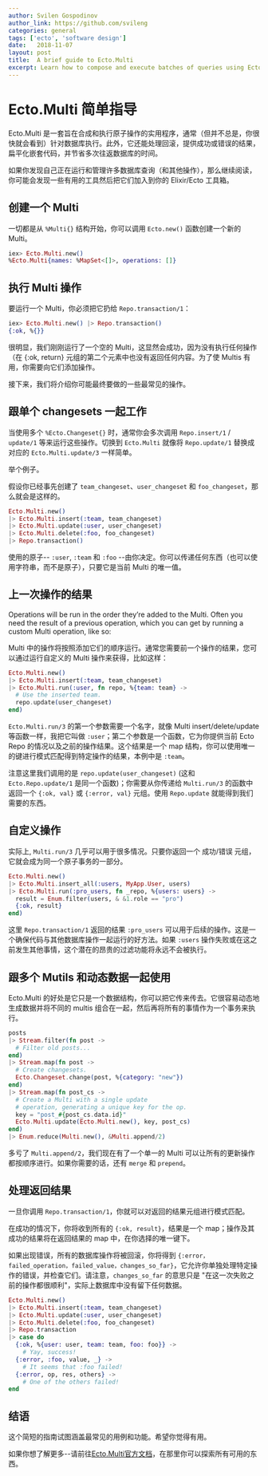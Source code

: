 ```yaml
---
author: Svilen Gospodinov
author_link: https://github.com/svileng
categories: general
tags: ['ecto', 'software design']
date:   2018-11-07
layout: post
title:  A brief guide to Ecto.Multi
excerpt: Learn how to compose and execute batches of queries using Ecto.Multi.
---
```


# Ecto.Multi 简单指导

Ecto.Multi 是一套旨在合成和执行原子操作的实用程序，通常（但并不总是，你很快就会看到）针对数据库执行。此外，它还能处理回滚，提供成功或错误的结果，扁平化嵌套代码，并节省多次往返数据库的时间。

如果你发现自己正在运行和管理许多数据库查询（和其他操作），那么继续阅读，你可能会发现一些有用的工具然后把它们加入到你的 Elixir/Ecto 工具箱。
## 创建一个 Multi

一切都是从 `%Multi{}` 结构开始，你可以调用 `Ecto.new()` 函数创建一个新的 Multi。

```elixir
iex> Ecto.Multi.new()
%Ecto.Multi{names: %MapSet<[]>, operations: []}
```
## 执行 Multi 操作

要运行一个 Multi，你必须把它扔给 `Repo.transaction/1`：

```elixir
iex> Ecto.Multi.new() |> Repo.transaction()
{:ok, %{}}
```

很明显，我们刚刚运行了一个空的 Multi，这显然会成功，因为没有执行任何操作（在 {:ok, return} 元组的第二个元素中也没有返回任何内容。为了使 Multis 有用，你需要向它们添加操作。

接下来，我们将介绍你可能最终要做的一些最常见的操作。

## 跟单个 changesets 一起工作

当使用多个 `%Ecto.Changeset{}` 时，通常你会多次调用 `Repo.insert/1` / `update/1` 等来运行这些操作。切换到 `Ecto.Multi` 就像将 `Repo.update/1` 替换成对应的 `Ecto.Multi.update/3` 一样简单。

举个例子。

假设你已经事先创建了 `team_changeset`、`user_changeset` 和 `foo_changeset`，那么就会是这样的。

```elixir
Ecto.Multi.new()
|> Ecto.Multi.insert(:team, team_changeset)
|> Ecto.Multi.update(:user, user_changeset)
|> Ecto.Multi.delete(:foo, foo_changeset)
|> Repo.transaction()
```

使用的原子-- `:user`, `:team` 和 `:foo` --由你决定。你可以传递任何东西（也可以使用字符串，而不是原子），只要它是当前 Multi 的唯一值。

## 上一次操作的结果
Operations will be run in the order they’re added to the Multi. Often you need the result of a previous operation, which you can get by running a custom Multi operation, like so:

Multi 中的操作将按照添加它们的顺序运行。通常您需要前一个操作的结果，您可以通过运行自定义的 Multi 操作来获得，比如这样：

```elixir
Ecto.Multi.new()
|> Ecto.Multi.insert(:team, team_changeset)
|> Ecto.Multi.run(:user, fn repo, %{team: team} ->
  # Use the inserted team.
  repo.update(user_changeset)
end)
```

`Ecto.Multi.run/3` 的第一个参数需要一个名字，就像 Multi insert/delete/update 等函数一样，我把它叫做 `:user`；第二个参数是一个函数，它为你提供当前 Ecto Repo 的情况以及之前的操作结果。这个结果是一个 map 结构，你可以使用唯一的键进行模式匹配得到特定操作的结果，本例中是 `:team`。

注意这里我们调用的是 `repo.update(user_changeset)` (这和 `Ecto.Repo.update/1` 是同一个函数)；你需要从你传递给 `Multi.run/3` 的函数中返回一个 `{:ok, val}` 或 `{:error, val}` 元组。使用 `Repo.update` 就能得到我们需要的东西。

## 自定义操作
实际上, `Multi.run/3` 几乎可以用于很多情况。只要你返回一个 成功/错误 元组，它就会成为同一个原子事务的一部分。

```elixir
Ecto.Multi.new()
|> Ecto.Multi.insert_all(:users, MyApp.User, users)
|> Ecto.Multi.run(:pro_users, fn _repo, %{users: users} ->
  result = Enum.filter(users, & &1.role == "pro")
  {:ok, result}
end)
```

这里 `Repo.transaction/1` 返回的结果 `:pro_users` 可以用于后续的操作。这是一个确保代码与其他数据库操作一起运行的好方法。如果 `:users` 操作失败或在这之前发生其他事情，这个潜在的昂贵的过滤功能将永远不会被执行。
## 跟多个 Mutils 和动态数据一起使用

Ecto.Multi 的好处是它只是一个数据结构，你可以把它传来传去。它很容易动态地生成数据并将不同的 multis 组合在一起，然后再将所有的事情作为一个事务来执行。

```elixir
posts
|> Stream.filter(fn post ->
  # Filter old posts...
end)
|> Stream.map(fn post ->
  # Create changesets.
  Ecto.Changeset.change(post, %{category: "new"})
end)
|> Stream.map(fn post_cs ->
  # Create a Multi with a single update
  # operation, generating a unique key for the op.
  key = "post_#{post_cs.data.id}"
  Ecto.Multi.update(Ecto.Multi.new(), key, post_cs)
end)
|> Enum.reduce(Multi.new(), &Multi.append/2)
```

多亏了 `Multi.append/2`，我们现在有了一个单一的 Multi 可以让所有的更新操作都按顺序进行。如果你需要的话，还有 `merge` 和 `prepend`。
## 处理返回结果

一旦你调用 `Repo.transaction/1`，你就可以对返回的结果元组进行模式匹配。

在成功的情况下，你将收到所有的 `{:ok, result}`，结果是一个 map；操作及其成功的结果将在返回结果的 map 中，在你选择的唯一键下。

如果出现错误，所有的数据库操作将被回滚，你将得到 `{:error，failed_operation，failed_value，changes_so_far}`，它允许你单独处理特定操作的错误，并检查它们。请注意，`changes_so_far` 的意思只是 "在这一次失败之前的操作都很顺利"，实际上数据库中没有留下任何数据。

```elixir
Ecto.Multi.new()
|> Ecto.Multi.insert(:team, team_changeset)
|> Ecto.Multi.update(:user, user_changeset)
|> Ecto.Multi.delete(:foo, foo_changeset)
|> Repo.transaction
|> case do
  {:ok, %{user: user, team: team, foo: foo}} ->
    # Yay, success!
  {:error, :foo, value, _} ->
    # It seems that :foo failed!
  {:error, op, res, others} ->
    # One of the others failed!
end
```

## 结语

这个简短的指南试图涵盖最常见的用例和功能。希望你觉得有用。

如果你想了解更多--请前往[Ecto.Multi官方文档](https://hexdocs.pm/ecto/Ecto.Multi.html)，在那里你可以探索所有可用的东西。